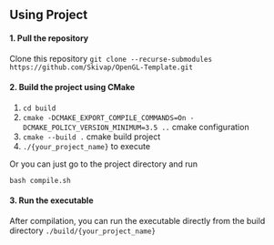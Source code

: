 ## Using Project

#### 1. Pull the repository
Clone this repository
`git clone --recurse-submodules https://github.com/Skivap/OpenGL-Template.git`

#### 2. Build the project using CMake
1. `cd build`
2. `cmake -DCMAKE_EXPORT_COMPILE_COMMANDS=On -DCMAKE_POLICY_VERSION_MINIMUM=3.5 ..` cmake configuration
3. `cmake --build .` cmake build project
4. `./{your_project_name}` to execute

Or you can just go to the project directory and run

`bash compile.sh`

#### 3. Run the executable
After compilation, you can run the executable directly from the build directory `./build/{your_project_name}`
